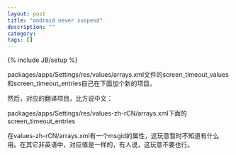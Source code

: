 ```yaml
---
layout: post
title: "android never suspend"
description: ""
category: 
tags: []
---
```

{% include JB/setup %}

packages/apps/Settings/res/values/arrays.xml文件的screen_timeout_values和screen_timeout_entries自己在下面加个新的项目。

然后，对应的翻译项目，比方说中文：

packages/apps/Settings/res/values-zh-rCN/arrays.xml下面的screen_timeout_entries

在values-zh-rCN/arrays.xml有一个msgid的属性，这玩意暂时不知道有什么用。在其它非英语中，对应值是一样的，有人说，这玩意不要也行。

